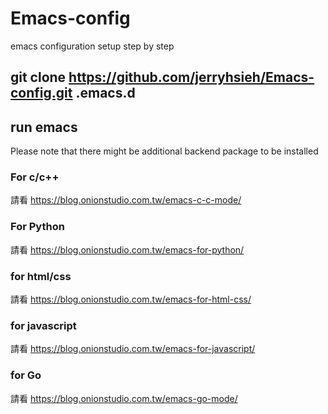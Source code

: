 # Emacs-config
emacs configuration setup step by step

## git clone https://github.com/jerryhsieh/Emacs-config.git .emacs.d
## run emacs

Please note that there might be additional backend package to be installed

### For c/c++
請看 https://blog.onionstudio.com.tw/emacs-c-c-mode/

### For Python
請看 https://blog.onionstudio.com.tw/emacs-for-python/

### for html/css
請看 https://blog.onionstudio.com.tw/emacs-for-html-css/

### for javascript
請看 https://blog.onionstudio.com.tw/emacs-for-javascript/

### for Go
請看 https://blog.onionstudio.com.tw/emacs-go-mode/
